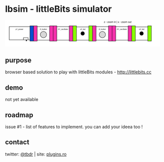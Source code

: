 # lbsim - littleBits simulator

![Screenshot](screenshot.png?raw=true)

## purpose

browser based solution to play with littleBits modules - http://littlebits.cc

## demo

not yet available

## roadmap

issue #1 - list of features to implement. you can add your ideea too !

## contact

twitter: [@tbdr](https://twitter.com/tbdr) | site: [plugins.ro](http://plugins.ro)
